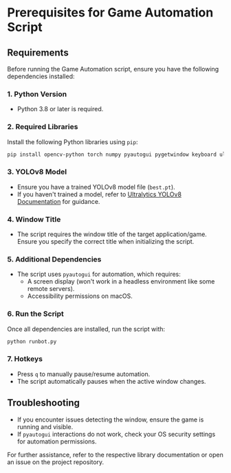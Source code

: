 # Prerequisites for Game Automation Script

## Requirements
Before running the Game Automation script, ensure you have the following dependencies installed:

### 1. Python Version
- Python 3.8 or later is required.

### 2. Required Libraries
Install the following Python libraries using `pip`:
```bash
pip install opencv-python torch numpy pyautogui pygetwindow keyboard ultralytics pillow
```

### 3. YOLOv8 Model
- Ensure you have a trained YOLOv8 model file (`best.pt`).
- If you haven't trained a model, refer to [Ultralytics YOLOv8 Documentation](https://docs.ultralytics.com/) for guidance.

### 4. Window Title
- The script requires the window title of the target application/game. Ensure you specify the correct title when initializing the script.

### 5. Additional Dependencies
- The script uses `pyautogui` for automation, which requires:
  - A screen display (won't work in a headless environment like some remote servers).
  - Accessibility permissions on macOS.

### 6. Run the Script
Once all dependencies are installed, run the script with:
```bash
python runbot.py
```

### 7. Hotkeys
- Press `q` to manually pause/resume automation.
- The script automatically pauses when the active window changes.

## Troubleshooting
- If you encounter issues detecting the window, ensure the game is running and visible.
- If `pyautogui` interactions do not work, check your OS security settings for automation permissions.

For further assistance, refer to the respective library documentation or open an issue on the project repository.

